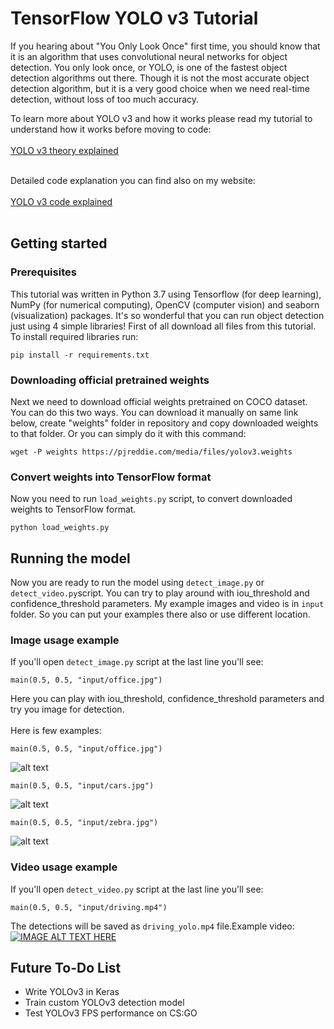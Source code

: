 # TensorFlow YOLO v3 Tutorial
If you hearing about "You Only Look Once" first time, you should know that it is an algorithm that uses convolutional neural networks for object detection. 
You only look once, or YOLO, is one of the fastest object detection algorithms out there. 
Though it is not the most accurate object detection algorithm, but it is a very good choice when we need real-time detection, without loss of too much accuracy.

To learn more about YOLO v3 and how it works please read my tutorial to understand how it works before moving to code:<br><br>
[YOLO v3 theory explained](https://pylessons.com/YOLOv3-introduction/)<br><br>

Detailed code explanation you can find also on my website:<br><br>
[YOLO v3 code explained](https://pylessons.com/YOLOv3-code-explanation/)<br><br>


## Getting started

### Prerequisites
This tutorial was written in Python 3.7 using Tensorflow (for deep learning), NumPy (for numerical computing), OpenCV (computer vision) and seaborn (visualization) packages. It's so wonderful that you can run object detection just using 4 simple libraries! First of all download all files from this tutorial. To install required libraries run:
```
pip install -r requirements.txt
```


### Downloading official pretrained weights
Next we need to download official weights pretrained on COCO dataset. You can do this two ways. You can download it manually on same link below, create "weights" folder in repository and copy downloaded weights to that folder. Or you can simply do it with this command: 
```
wget -P weights https://pjreddie.com/media/files/yolov3.weights
```

### Convert weights into TensorFlow format
Now you need to run `load_weights.py` script, to convert downloaded weights to TensorFlow format.
```
python load_weights.py
```

## Running the model
Now you are ready to run the model using `detect_image.py` or `detect_video.py`script. 
You can try to play around with iou_threshold and confidence_threshold parameters.
My example images and video is in `input` folder. So you can put your examples there also or use different location.

### Image usage example
If you'll open `detect_image.py` script at the last line you'll see:
```
main(0.5, 0.5, "input/office.jpg")
```
Here you can play with iou_threshold, confidence_threshold parameters and try you image for detection.<br><br>
Here is few examples:
```
main(0.5, 0.5, "input/office.jpg")
```
![alt text](https://github.com/pythonlessons/TensorFlow-YOLO-v3-Tutorial/blob/master/detections/office_yolo.jpg)
```
main(0.5, 0.5, "input/cars.jpg")
```
![alt text](https://github.com/pythonlessons/TensorFlow-YOLO-v3-Tutorial/blob/master/detections/cars_yolo.jpg)
```
main(0.5, 0.5, "input/zebra.jpg")
```
![alt text](https://github.com/pythonlessons/TensorFlow-YOLO-v3-Tutorial/blob/master/detections/zebra_yolo.jpg)

### Video usage example
If you'll open `detect_video.py` script at the last line you'll see:
```
main(0.5, 0.5, "input/driving.mp4")
```
The detections will be saved as `driving_yolo.mp4` file.Example video:
[![IMAGE ALT TEXT HERE](https://img.youtube.com/vi/wEmhflE7vmg/0.jpg)](https://youtu.be/wEmhflE7vmg)<br>

## Future To-Do List
* Write YOLOv3 in Keras
* Train custom YOLOv3 detection model
* Test YOLOv3 FPS performance on CS:GO
